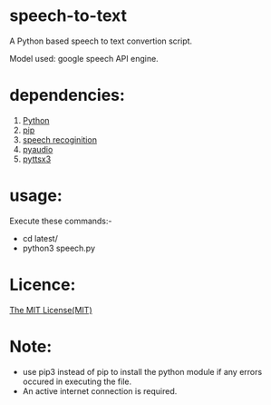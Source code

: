# speech-to-text
A Python based speech to text convertion script.

Model used: google speech API engine.

# dependencies:

1. [Python](https://www.python.org/downloads/)
2. [pip](https://pip.pypa.io/en/stable/installing/)
3. [speech recoginition](https://pypi.org/project/SpeechRecognition/)
4. [pyaudio](https://pypi.org/project/PyAudio/)
5. [pyttsx3](https://pypi.org/project/pyttsx3/) 

# usage:

Execute these commands:-

* cd latest/
* python3 speech.py

# Licence:
[The MIT License(MIT)](https://gist.github.com/bharatchitara/f80e227f05bb099c0c2e63f7246d6acf)

# Note:

* use pip3 instead of pip to install the python module if any errors occured in executing the file.
* An active internet connection is required.
